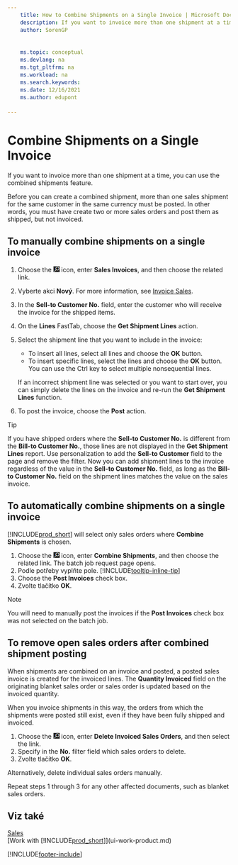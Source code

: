 ```yaml
---
    title: How to Combine Shipments on a Single Invoice | Microsoft Docs
    description: If you want to invoice more than one shipment at a time, you can use the combined shipments feature.
    author: SorenGP


    ms.topic: conceptual
    ms.devlang: na
    ms.tgt_pltfrm: na
    ms.workload: na
    ms.search.keywords:
    ms.date: 12/16/2021
    ms.author: edupont

---
```

# Combine Shipments on a Single Invoice
If you want to invoice more than one shipment at a time, you can use the combined shipments feature.

Before you can create a combined shipment, more than one sales shipment for the same customer in the same currency must be posted. In other words, you must have create two or more sales orders and post them as shipped, but not invoiced.

## To manually combine shipments on a single invoice
1. Choose the ![Lightbulb that opens the Tell Me feature.](media/ui-search/search_small.png "Tell me what you want to do") icon, enter **Sales Invoices**, and then choose the related link.
2. Vyberte akci **Nový**. For more information, see [Invoice Sales](sales-how-invoice-sales.md).
3. In the **Sell-to Customer No.** field, enter the customer who will receive the invoice for the shipped items.
4. On the **Lines** FastTab, choose the **Get Shipment Lines** action.
5. Select the shipment line that you want to include in the invoice:

   - To insert all lines, select all lines and choose the **OK** button.
   - To insert specific lines, select the lines and choose the **OK** button. You can use the Ctrl key to select multiple nonsequential lines.

   If an incorrect shipment line was selected or you want to start over, you can simply delete the lines on the invoice and re-run the **Get Shipment Lines** function.
7. To post the invoice, choose the **Post** action.

> [!TIP]  
> If you have shipped orders where the **Sell-to Customer No.** is different from the **Bill-to Customer No.**, those lines are not displayed in the **Get Shipment Lines** report. Use personalization to add the **Sell-to Customer** field to the page and remove the filter. Now you can add shipment lines to the invoice regardless of the value in the **Sell-to Customer No.** field, as long as the **Bill-to Customer No.** field on the shipment lines matches the value on the sales invoice.

## To automatically combine shipments on a single invoice
[!INCLUDE[prod_short](includes/prod_short.md)] will select only sales orders where **Combine Shipments** is chosen.

1. Choose the ![Lightbulb that opens the Tell Me feature.](media/ui-search/search_small.png "Tell me what you want to do") icon, enter **Combine Shipments**, and then choose the related link. The batch job request page opens.
2. Podle potřeby vyplňte pole. [!INCLUDE[tooltip-inline-tip](includes/tooltip-inline-tip_md.md)]
3. Choose the **Post Invoices** check box.
4. Zvolte tlačítko **OK**.

> [!NOTE]  
> You will need to manually post the invoices if the **Post Invoices** check box was not selected on the batch job.

## To remove open sales orders after combined shipment posting
When shipments are combined on an invoice and posted, a posted sales invoice is created for the invoiced lines. The **Quantity Invoiced** field on the originating blanket sales order or sales order is updated based on the invoiced quantity.

When you invoice shipments in this way, the orders from which the shipments were posted still exist, even if they have been fully shipped and invoiced.

1. Choose the ![Lightbulb that opens the Tell Me feature.](media/ui-search/search_small.png "Tell me what you want to do") icon, enter **Delete Invoiced Sales Orders**, and then select the link.
2. Specify in the **No.** filter field which sales orders to delete.
3. Zvolte tlačítko **OK**.

Alternatively, delete individual sales orders manually.

Repeat steps 1 through 3 for any other affected documents, such as blanket sales orders.

## Viz také
[Sales](sales-manage-sales.md)  
[Work with [!INCLUDE[prod_short](includes/prod_short.md)]](ui-work-product.md)


[!INCLUDE[footer-include](includes/footer-banner.md)]
